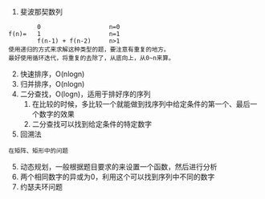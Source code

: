 1. 斐波那契数列

```
		0					n=0
f(n)=	1 					n=1
		f(n-1) + f(n-2)		n>1
使用递归的方式来求解这种类型的题，要注意有重复的地方。
最好使用循环迭代，将重复的去除了，从底向上，从0~n来算。
```

2. 快速排序，O(nlogn)
3. 归并排序，O(nlogn)
4. 二分查找，O(logn)，适用于排好序的序列
   1. 在比较的时候，多比较一个就能做到找序列中给定条件的第一个、最后一个数字的效果
   2. 二分查找可以找到给定条件的特定数字
5. 回溯法

```
在矩阵、矩形中的问题
```

5. 动态规划，一般根据题目要求的来设置一个函数，然后进行分析
6. 两个相同数字的异或为0，利用这个可以找到序列中不同的数字
7. 约瑟夫环问题